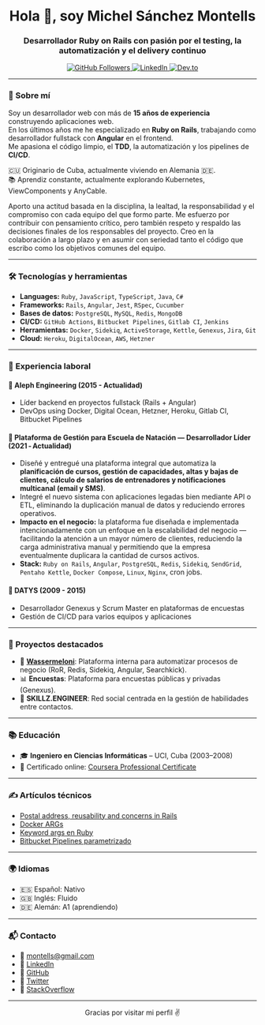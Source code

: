 <h1 align="center">Hola 👋, soy Michel Sánchez Montells</h1>
<h3 align="center">Desarrollador Ruby on Rails con pasión por el testing, la automatización y el delivery continuo</h3>

<p align="center">
  <a href="https://github.com/montells" target="_blank">
    <img src="https://img.shields.io/github/followers/montells?label=GitHub&style=social" alt="GitHub Followers"/>
  </a>
  <a href="https://www.linkedin.com/in/michel-s%C3%A1nchez-montells-b6596438/" target="_blank">
    <img src="https://img.shields.io/badge/LinkedIn-blue?style=flat&logo=linkedin&labelColor=blue" alt="LinkedIn"/>
  </a>
  <a href="https://dev.to/montells" target="_blank">
    <img src="https://img.shields.io/badge/DEV.to-%2312100E.svg?style=flat&logo=dev-dot-to&logoColor=white" alt="Dev.to" />
  </a>
</p>

---

### 🧠 Sobre mí

Soy un desarrollador web con más de **15 años de experiencia** construyendo aplicaciones web.  
En los últimos años me he especializado en **Ruby on Rails**, trabajando como desarrollador fullstack con **Angular** en el frontend.  
Me apasiona el código limpio, el **TDD**, la automatización y los pipelines de **CI/CD**.

🇨🇺 Originario de Cuba, actualmente viviendo en Alemania 🇩🇪.  
📚 Aprendiz constante, actualmente explorando Kubernetes, ViewComponents y AnyCable.

Aporto una actitud basada en la disciplina, la lealtad, la responsabilidad y el compromiso con cada equipo del que formo parte. Me esfuerzo por contribuir con pensamiento crítico, pero también respeto y respaldo las decisiones finales de los responsables del proyecto. Creo en la colaboración a largo plazo y en asumir con seriedad tanto el código que escribo como los objetivos comunes del equipo.


---

### 🛠️ Tecnologías y herramientas

- **Languages:** `Ruby`, `JavaScript`, `TypeScript`, `Java`, `C#`
- **Frameworks:** `Rails`, `Angular`, `Jest`, `RSpec`, `Cucumber`
- **Bases de datos:** `PostgreSQL`, `MySQL`, `Redis`, `MongoDB`
- **CI/CD:** `GitHub Actions`, `Bitbucket Pipelines`, `Gitlab CI`, `Jenkins`
- **Herramientas:** `Docker`, `Sidekiq`, `ActiveStorage`, `Kettle`, `Genexus`, `Jira`, `Git`
- **Cloud:** `Heroku`, `DigitalOcean`, `AWS`, `Hetzner`

---

### 💼 Experiencia laboral

#### 🏢 Aleph Engineering (2015 - Actualidad)
- Líder backend en proyectos fullstack (Rails + Angular)
- DevOps using Docker, Digital Ocean, Hetzner, Heroku, Gitlab CI, Bitbucket Pipelines

#### 🌊 Plataforma de Gestión para Escuela de Natación — Desarrollador Líder (2021 ‑ Actualidad)
- Diseñé y entregué una plataforma integral que automatiza la **planificación de cursos, gestión de capacidades, altas y bajas de clientes, cálculo de salarios de entrenadores y notificaciones multicanal (email y SMS)**.
- Integré el nuevo sistema con aplicaciones legadas bien mediante API o ETL, eliminando la duplicación manual de datos y reduciendo errores operativos.
- **Impacto en el negocio:** la plataforma fue diseñada e implementada intencionadamente con un enfoque en la escalabilidad del negocio — facilitando la atención a un mayor número de clientes, reduciendo la carga administrativa manual y permitiendo que la empresa eventualmente duplicara la cantidad de cursos activos.
- **Stack:** `Ruby on Rails`, `Angular`, `PostgreSQL`, `Redis`, `Sidekiq`, `SendGrid`, `Pentaho Kettle`, `Docker Compose`, `Linux`, `Nginx`, cron jobs.

#### 🏢 DATYS (2009 - 2015)
- Desarrollador Genexus y Scrum Master en plataformas de encuestas
- Gestión de CI/CD para varios equipos y aplicaciones

---

### 🚀 Proyectos destacados

- 🧃 **[Wassermeloni](#)**: Plataforma interna para automatizar procesos de negocio (RoR, Redis, Sidekiq, Angular, Searchkick).
- 📊 **Encuestas**: Plataforma para encuestas públicas y privadas (Genexus).
- 🔐 **SKILLZ.ENGINEER**: Red social centrada en la gestión de habilidades entre contactos.

---

### 📚 Educación

- 🎓 **Ingeniero en Ciencias Informáticas** – UCI, Cuba (2003–2008)
- 📜 Certificado online: [Coursera Professional Certificate](https://coursera.org/verify/professional-cert/4XNFFPNAYYUY)

---

### ✍️ Artículos técnicos

- [Postal address, reusability and concerns in Rails](https://dev.to/montells/postal-address-reusability-polymorphism-and-concerns-in-ruby-on-rails-3eim)
- [Docker ARGs](https://dev.to/montells/docker-args-1ael)
- [Keyword args en Ruby](https://dev.to/montells/exploring-the-power-of-keyword-arguments-in-ruby-1gk8)
- [Bitbucket Pipelines parametrizado](https://dev.to/montells/parametrize-your-custom-bitbucket-pipeline-with-variables-hdp)

---

### 🌍 Idiomas

- 🇪🇸 Español: Nativo  
- 🇬🇧 Inglés: Fluido  
- 🇩🇪 Alemán: A1 (aprendiendo)

---

### 📬 Contacto

- 📧 montells@gmail.com  
- 💼 [LinkedIn](https://www.linkedin.com/in/michel-s%C3%A1nchez-montells-b6596438/)  
- 🐙 [GitHub](https://github.com/montells)  
- 🐤 [Twitter](https://twitter.com/montells)  
- 💬 [StackOverflow](https://stackoverflow.com/users/818094/montells)

---

<p align="center">Gracias por visitar mi perfil ✌️</p>

